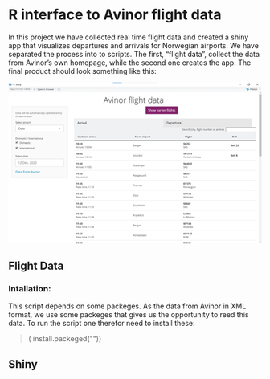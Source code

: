 # R interface to Avinor flight data

In this project we have collected real time flight data and created a shiny app that visualizes departures and arrivals for Norwegian airports. 
We have separated the process into to scripts. The first, “flight data”, collect the data from Avinor’s own homepage, while the second one creates the app. 
The final product should look something like this:

![Image of Shiny App](https://github.com/pederund/BAN400_project/blob/main/Shiny%20app%2C%20Avinor%20table.png)


## Flight Data
### Intallation:
This script depends on some packeges. As the data from Avinor in XML format, we use some packeges that gives us the opportunity to reed this data. To run the script one therefor need to install these:

>( install.packeged(""))





## Shiny




